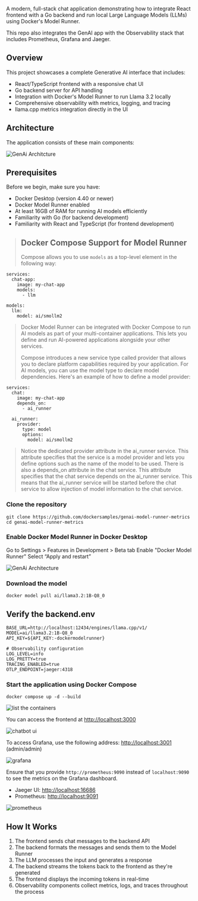 


A modern, full-stack chat application demonstrating how to integrate React frontend with a Go backend and run local Large Language Models (LLMs) using Docker's Model Runner.

This repo also integrates the GenAI app with the Observability stack that includes Prometheus, Grafana and Jaeger.

## Overview

This project showcases a complete Generative AI interface that includes:

-  React/TypeScript frontend with a responsive chat UI
-  Go backend server for API handling
-  Integration with Docker's Model Runner to run Llama 3.2 locally
-  Comprehensive observability with metrics, logging, and tracing
-  llama.cpp metrics integration directly in the UI

## Architecture

The application consists of these main components:

![GenAi Architcture](../images/genai-arch.png)

## Prerequisites

Before we begin, make sure you have:

- Docker Desktop (version 4.40 or newer) 
- Docker Model Runner enabled
- At least 16GB of RAM for running AI models efficiently
- Familiarity with Go (for backend development)
- Familiarity with React and TypeScript (for frontend development)


> ## Docker Compose Support for Model Runner
> 
> Compose allows you to use `models` as a top-level element in the following way:

```
services:
  chat-app:
    image: my-chat-app
    models:
      - llm

models:
  llm:
    model: ai/smollm2
```



> Docker Model Runner can be integrated with Docker Compose to run AI models as part of your multi-container applications.
This lets you define and run AI-powered applications alongside your other services.
> 
> Compose introduces a new service type called provider that allows you to declare platform capabilities required by your application. For AI models, you can use the model type to declare model dependencies.
> Here's an example of how to define a model provider:


```
services:
  chat:
    image: my-chat-app
    depends_on:
      - ai_runner

  ai_runner:
    provider:
      type: model
      options:
        model: ai/smollm2
```

> Notice the dedicated provider attribute in the ai_runner service.
> This attribute specifies that the service is a model provider and lets you define options such as the name of the model to be used.
> There is also a depends_on attribute in the chat service.
> This attribute specifies that the chat service depends on the ai_runner service.
>This means that the ai_runner service will be started before the chat service to allow injection of model information to the chat service.



### Clone the repository

```
git clone https://github.com/dockersamples/genai-model-runner-metrics
cd genai-model-runner-metrics
```

### Enable Docker Model Runner in Docker Desktop

Go to Settings > Features in Development > Beta tab
Enable "Docker Model Runner"
Select “Apply and restart”

![GenAi Architecture](../images/dmr-enable.png)



### Download the model

```
docker model pull ai/llama3.2:1B-Q8_0
```

## Verify the backend.env 

```
BASE_URL=http://localhost:12434/engines/llama.cpp/v1/
MODEL=ai/llama3.2:1B-Q8_0
API_KEY=${API_KEY:-dockermodelrunner}

# Observability configuration
LOG_LEVEL=info
LOG_PRETTY=true
TRACING_ENABLED=true
OTLP_ENDPOINT=jaeger:4318
```


### Start the application using Docker Compose

```
docker compose up -d --build
```

![list the containers](../images/list-containers.png)

You can access the frontend at [http://localhost:3000](http://localhost:3000)


![chatbot ui](../images/chatbot-ui.png)

To access Grafana, use the following address: [http://localhost:3001](http://localhost:3001) (admin/admin)

![grafana](../images/grafana-dashboard.png)
  
Ensure that you provide `http://prometheus:9090` instead of `localhost:9090` to see the metrics on the Grafana dashboard.

   - Jaeger UI: [http://localhost:16686](http://localhost:16686)
   - Prometheus: [http://localhost:9091](http://localhost:9091)

![prometheus](../images/prometheus-ui.png)

## How It Works

1. The frontend sends chat messages to the backend API
2. The backend formats the messages and sends them to the Model Runner
3. The LLM processes the input and generates a response
4. The backend streams the tokens back to the frontend as they're generated
5. The frontend displays the incoming tokens in real-time
6. Observability components collect metrics, logs, and traces throughout the process


